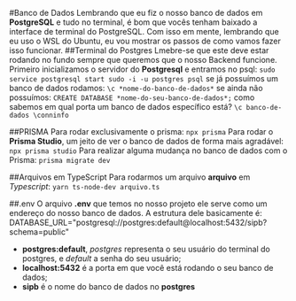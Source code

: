 #Banco de Dados
Lembrando que eu fiz o nosso banco de dados em **PostgreSQL** e tudo no terminal, é bom que vocês tenham baixado a interface de terminal do PostgreSQL.
Com isso em mente, lembrando que eu uso o WSL do Ubuntu, eu vou mostrar os passos de como vamos fazer isso funcionar.
##Terminal do Postgres
Lmebre-se que este deve estar rodando no fundo sempre que queremos que o nosso Backend funcione.
Primeiro inicializamos o servidor do **Postgresql** e entramos no psql:
``
sudo service postgresql start
sudo -i -u postgres
psql
``
se já possuímos um banco de dados rodamos:
``
\c *nome-do-banco-de-dados*
``
se ainda não possuímos:
``
CREATE DATABASE *nome-do-seu-banco-de-dados*;
``
como sabemos em qual porta um banco de dados específico está?
``
\c banco-de-dados
\conninfo
``

##PRISMA
Para rodar exclusivamente o prisma:
``
npx prisma
``
Para rodar o **Prisma Studio**, um jeito de ver o banco de dados de forma mais agradável:
``
npx prisma studio
``
Para realizar alguma mudança no banco de dados com o Prisma:
``
prisma migrate dev
``

##Arquivos em TypeScript
Para rodarmos um arquivo **arquivo** em *Typescript*:
``
yarn ts-node-dev arquivo.ts
``


##.env
O arquivo **.env** que temos no nosso projeto ele serve como um endereço do nosso banco de dados. A estrutura dele basicamente é:
DATABASE_URL="postgresql://postgres:default@localhost:5432/sipb?schema=public"
 - **postgres:default**, *postgres* representa o seu usuário do terminal do postgres, e *default* a senha do seu usuário;
 - **localhost:5432** é a porta em que você está rodando o seu banco de dados;
 - **sipb** é o nome do banco de dados no **postgres**

